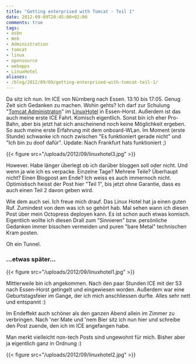 ```yaml
---
title: "Getting enterprised with Tomcat - Teil 1"
date: 2012-09-09T20:45:00+02:00
comments: true
tags:
- osbn
- Web
- Administration
- tomcat
- linux
- opensource
- webapps
- LinuxHotel
aliases:
- /blog/2012/09/09/getting-enterprised-with-tomcat-teil-1/
---
```


Da sitz ich nun. Im ICE von Nürnberg nach Essen. 13:10 bis 17:05. Genug Zeit
sich Gedanken zu machen. Wohin gehts? Ich darf zur Schulung "[Tomcat Administraton](http://www.linuxhotel.de/kurs/tomcat/)" im
[LinuxHotel](http://linuxhotel.de) in Essen-Horst. Außerdem ist das auch meine erste ICE Fahrt.
Komisch eigentlich. Sonst bin ich eher Pro-Bahn, aber bis jetzt hat sich
anscheinend noch keine Möglichkeit ergeben. So auch meine erste Erfahrung mit
dem onboard-WLan. Im Moment (erste Stunde) schwanke ich noch zwischen "Es
funktioniert gerade nicht" und "Ich bin zu doof dafür". Update: Nach Frankfurt
hats funktioniert ;)

{{< figure src="/uploads/2012/09/linuxhotel3.jpg" >}}

However. Habe länger überlegt ob ich darüber bloggen soll oder nicht. Und wenn ja wie
ich es verpacke. Einzelne Tage? Mehrere Teile? Überhaupt nicht? Einen Blogpost am Ende? Ich weiss
es auch immernoch nicht. Optimistisch heisst der Post hier "Teil 1", bis jetzt
ohne Garantie, dass es auch einen Teil 2 davon geben wird.

Wie dem auch sei. Ich freue mich drauf. Das Linux Hotel hat ja einen guten
Ruf. Zumindest von dem was ich so gehört hab. Mal sehen wann ich diesen Post
über mein Octopress deployen kann. Es ist schon auch etwas komisch. Eigentlich
wollte ich diesen Drall zum "Sinnieren" bzw. persönliche Gedanken immer bisschen
vermeiden und puren "bare Metal" technischen Kram posten.

Oh ein Tunnel.

### ...etwas später...

{{< figure src="/uploads/2012/09/linuxhotel1.jpg" >}}

Mittlerweile bin ich angekommen. Nach den paar Stunden ICE mit der S3 nach
Essen-Horst getingelt und eingewiesen worden. Außerdem war eine Geburtstagsfeier
im Gange, der ich mich anschliessen durfte. Alles sehr nett und entspannt :)

Im Endeffekt auch schöner als den ganzen Abend allein im Zimmer zu
verbringen. Nach 'ner Mate und 'nem Bier sitz ich nun hier und schreibe den Post zuende, den
ich im ICE angefangen habe.

Man merkt vielleicht non-tech Posts sind ungewohnt für mich. Bisher aber ja
eigentlich ganz in Ordnung :)

{{< figure src="/uploads/2012/09/linuxhotel2.jpg" >}}

